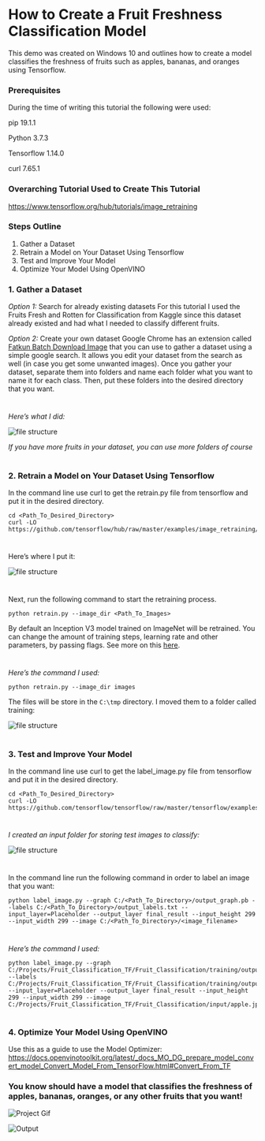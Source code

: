 # How to Create a Fruit Freshness Classification Model

This demo was created on Windows 10 and outlines how to create a model classifies the freshness of fruits such as apples, bananas, and oranges using Tensorflow.

### Prerequisites

During the time of writing this tutorial the following were used:

pip 19.1.1

Python 3.7.3

Tensorflow 1.14.0

curl 7.65.1


### Overarching Tutorial Used to Create This Tutorial

https://www.tensorflow.org/hub/tutorials/image_retraining

### Steps Outline
1.	Gather a Dataset
2.	Retrain a Model on Your Dataset Using Tensorflow
3.	Test and Improve Your Model
4.	Optimize Your Model Using OpenVINO

### 1. Gather a Dataset

*Option 1:* Search for already existing datasets
For this tutorial I used the Fruits Fresh and Rotten for Classification from Kaggle since this dataset already existed and had what I needed to classify different fruits.

*Option 2:* Create your own dataset
Google Chrome has an extension called [Fatkun Batch Download Image](https://chrome.google.com/webstore/detail/fatkun-batch-download-ima/nnjjahlikiabnchcpehcpkdeckfgnohf?hl=en) that you can use to gather a dataset using a simple google search. It allows you edit your dataset from the search as well (in case you get some unwanted images).
Once you gather your dataset, separate them into folders and name each folder what you want to name it for each class. Then, put these folders into the desired directory that you want. 

# 
*Here’s what I did:*

![file structure][image 1]
 
*If you have more fruits in your dataset, you can use more folders of course*
# 


### 2. Retrain a Model on Your Dataset Using Tensorflow

In the command line use curl to get the retrain.py file from tensorflow and put it in the desired directory.

```
cd <Path_To_Desired_Directory>
curl -LO https://github.com/tensorflow/hub/raw/master/examples/image_retraining/retrain.py
```

# 
Here’s where I put it:
 
![file structure][image 2]
# 

Next, run the following command to start the retraining process.
```
python retrain.py --image_dir <Path_To_Images>
```

By default an Inception V3 model trained on ImageNet will be retrained. You can change the amount of training steps, learning rate and other parameters, by passing flags. See more on this [here](https://www.tensorflow.org/hub/tutorials/image_retraining).

# 
*Here’s the command I used:*
```
python retrain.py --image_dir images
```

The files will be store in the ```C:\tmp``` directory. I moved them to a folder called training:

![file structure][image 3]
# 
 
### 3. Test and Improve Your Model

In the command line use curl to get the label_image.py file from tensorflow and put it in the desired directory.
```
cd <Path_To_Desired_Directory>
curl -LO https://github.com/tensorflow/tensorflow/raw/master/tensorflow/examples/label_image/label_image.py
```

# 
*I created an input folder for storing test images to classify:*

![file structure][image 4]
# 
 
In the command line run the following command in order to label an image that you want:

```
python label_image.py --graph C:/<Path_To_Directory>/output_graph.pb --labels C:/<Path_To_Directory>/output_labels.txt --input_layer=Placeholder --output_layer final_result --input_height 299 --input_width 299 --image C:/<Path_To_Directory>/<image_filename>
```

# 
*Here’s the command I used:*
```
python label_image.py --graph C:/Projects/Fruit_Classification_TF/Fruit_Classification/training/output_graph.pb --labels C:/Projects/Fruit_Classification_TF/Fruit_Classification/training/output_labels.txt --input_layer=Placeholder --output_layer final_result --input_height 299 --input_width 299 --image C:/Projects/Fruit_Classification_TF/Fruit_Classification/input/apple.jpg
```
# 

### 4. Optimize Your Model Using OpenVINO
Use this as a guide to use the Model Optimizer:
https://docs.openvinotoolkit.org/latest/_docs_MO_DG_prepare_model_convert_model_Convert_Model_From_TensorFlow.html#Convert_From_TF


### You know should have a model that classifies the freshness of apples, bananas, oranges, or any other fruits that you want!

![Project Gif][image 5]

![Output][image 6]

[image 1]: https://github.com/tysonfree/Fruit_Freshness_Classification/blob/master/README_Pictures/1.PNG
[image 2]: https://github.com/tysonfree/Fruit_Freshness_Classification/blob/master/README_Pictures/2.PNG
[image 3]: https://github.com/tysonfree/Fruit_Freshness_Classification/blob/master/README_Pictures/3.PNG
[image 4]: https://github.com/tysonfree/Fruit_Freshness_Classification/blob/master/README_Pictures/4.PNG
[image 5]: https://github.com/tysonfree/Fruit_Freshness_Classification/blob/master/README_Pictures/project_finished.gif
[image 6]: https://github.com/tysonfree/Fruit_Freshness_Classification/blob/master/README_Pictures/5.PNG


